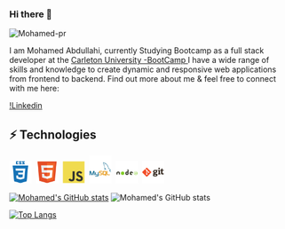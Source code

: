 

### Hi there 👋



<img width="499" alt="Mohamed-pr" src="https://user-images.githubusercontent.com/118404373/227074301-5ee8f658-5bdb-4108-9904-63bb1b89e1a7.png">

I am Mohamed Abdullahi, currently Studying Bootcamp as a full stack developer at the [Carleton University -BootCamp ](https://bootcamp.carleton.ca/coding/landing/?s=Google-Brand&dki=Learn%20Coding%20and%20More%20Online&pkw=carleton%20coding&pcrid=453959195431&pmt=e&utm_source=google&utm_medium=cpc&utm_campaign=GGL%7CCARLETON-UNIVERSITY%7CSEM%7CCODING%7C-%7COFL%7CTIER-1%7CALL%7CBRD%7CEXACT%7CCore%7CGeneral&utm_term=carleton%20coding&s=google&k=carleton%20coding&utm_adgroupid=107682853084&utm_locationphysicalms=9000673&utm_matchtype=e&utm_network=g&utm_device=c&utm_content=453959195431&utm_placement=&gclid=EAIaIQobChMIzdmf6qHh_QIVoROtBh28KAs5EAAYASAAEgLH9fD_BwE&gclsrc=aw.ds) I have a wide range of skills and knowledge  to create dynamic and responsive web applications from frontend to backend. Find out more about me & feel free to connect with me here:

[!Linkedin](https://www.linkedin.com/in/mohamed--abdullahi/)


## ⚡ Technologies

<div>
  <img src="https://github.com/devicons/devicon/blob/master/icons/css3/css3-plain-wordmark.svg"  title="CSS3" alt="CSS" width="40" height="40"/>&nbsp;
  <img src="https://github.com/devicons/devicon/blob/master/icons/html5/html5-original.svg" title="HTML5" alt="HTML" width="40" height="40"/>&nbsp;
  <img src="https://github.com/devicons/devicon/blob/master/icons/javascript/javascript-original.svg" title="JavaScript" alt="JavaScript" width="40" height="40"/>&nbsp;
  <img src="https://github.com/devicons/devicon/blob/master/icons/mysql/mysql-original-wordmark.svg" title="MySQL"  alt="MySQL" width="40" height=50"/>&nbsp;
  <img src="https://github.com/devicons/devicon/blob/master/icons/nodejs/nodejs-original-wordmark.svg" title="NodeJS" alt="NodeJS" width="40" height="40"/>&nbsp;
  <img src="https://github.com/devicons/devicon/blob/master/icons/git/git-original-wordmark.svg" title="Git" **alt="Git" width="40" height="40"/>&nbsp;
</div>

[![Mohamed's GitHub stats](https://github-readme-stats.vercel.app/api?username=MohamedAbdullahi2)](https://github.com/MohamedAbdullahi2/github-readme-stats)
![Mohamed's GitHub stats](https://github-readme-stats.vercel.app/api?username=MohamedAbdullahi2&show_icons=true&theme=radical)  
                                                                                                                                               
                                                                                                                                               
[![Top Langs](https://github-readme-stats.vercel.app/api/top-langs/?username=MohamedAbdullahi2&hide_progress=true)](https://github.com/MohamedAbdullahi2/github-readme-stats)                                                                                                                                               
                                                                                                                                               
